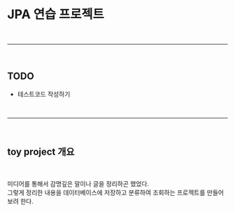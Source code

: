 # JPA 연습 프로젝트  

<br>

___

<br>

## TODO  
* 테스트코드 작성하기  


<br>

___

<br>

## toy project 개요  

<br>

미디어를 통해서 감명깊은 말이나 글을 정리하곤 했었다.   
그렇게 정리한 내용을 데이터베이스에 저장하고 분류하여 조회하는 프로젝트를 만들어보려 한다.  


